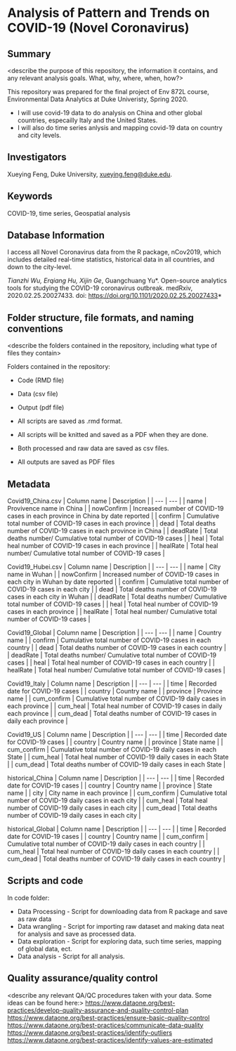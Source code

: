 # Analysis of Pattern and Trends on COVID-19 (Novel Coronavirus)

## Summary

<describe the purpose of this repository, the information it contains, and any relevant analysis goals. What, why, where, when, how?>

This repository was prepared for the final project of Env 872L course, Environmental Data Analytics at Duke Univeristy, Spring 2020.

* I will use covid-19 data to do analysis on China and other global countries, especailly Italy and the United States. 
* I will also  do time series anlysis and mapping covid-19 data on country and city levels. 

## Investigators

Xueying Feng, Duke University, xueying.feng@duke.edu.

## Keywords

COVID-19, time series, Geospatial analysis

## Database Information

I access all Novel Coronavirus data from the R package, nCov2019, which includes detailed real-time statistics, historical data in all countries, and down to the city-level.

*Tianzhi Wu, Erqiang Hu, Xijin Ge*, Guangchuang Yu*. Open-source analytics tools for studying the COVID-19 coronavirus outbreak. medRxiv, 2020.02.25.20027433. doi: https://doi.org/10.1101/2020.02.25.20027433*

## Folder structure, file formats, and naming conventions 

<describe the folders contained in the repository, including what type of files they contain>

<describe the formats of files for the various purposes contained in the repository>

<describe your file naming conventions>

Folders contained in the repository:
* Code (RMD file)
* Data (csv file)
* Output (pdf file)

* All scripts are saved as .rmd format. 
* All scripts will be knitted and saved as a PDF when they are done.
* Both processed and raw data are saved as csv files.
* All outputs are saved as PDF files

## Metadata

Covid19_China.csv
| Column name | Description |
| --- | --- |
| name | Provivence name in China |
| nowConfirm | Increased number of COVID-19 cases in each province in China by date reported |
| confirm | Cumulative total number of COVID-19 cases in each province |
| dead | Total deaths number of COVID-19 cases in each province in China |
| deadRate | Total deaths number/ Cumulative total number of COVID-19 cases |
| heal | Total heal number of COVID-19 cases in each province |
| healRate | Total heal number/ Cumulative total number of COVID-19 cases |


Covid19_Hubei.csv
| Column name | Description |
| --- | --- |
| name | City name in Wuhan |
| nowConfirm | Increased number of COVID-19 cases in each city in Wuhan by date reported |
| confirm | Cumulative total number of COVID-19 cases in each city |
| dead | Total deaths number of COVID-19 cases in each city in Wuhan |
| deadRate | Total deaths number/ Cumulative total number of COVID-19 cases |
| heal | Total heal number of COVID-19 cases in each province |
| healRate | Total heal number/ Cumulative total number of COVID-19 cases |


Covid19_Global
| Column name | Description |
| --- | --- |
| name | Country name |
| confirm | Cumulative total number of COVID-19 cases in each country |
| dead | Total deaths number of COVID-19 cases in each country |
| deadRate | Total deaths number/ Cumulative total number of COVID-19 cases |
| heal | Total heal number of COVID-19 cases in each country |
| healRate | Total heal number/ Cumulative total number of COVID-19 cases |


Covid19_Italy
| Column name | Description |
| --- | --- |
| time | Recorded date for COVID-19 cases |
| country | Country name |
| province | Province name |
| cum_confirm | Cumulative total number of COVID-19 daily cases in each province |
| cum_heal | Total heal number of COVID-19 cases in daily each province |
| cum_dead | Total deaths number of COVID-19 cases in daily each province |


Covid19_US
| Column name | Description |
| --- | --- |
| time | Recorded date for COVID-19 cases |
| country | Country name |
| province | State name |
| cum_confirm | Cumulative total number of COVID-19 daily cases in each State |
| cum_heal | Total heal number of COVID-19 daily cases in each State |
| cum_dead | Total deaths number of COVID-19 daily cases in each State |


historical_China
| Column name | Description |
| --- | --- |
| time | Recorded date for COVID-19 cases |
| country | Country name |
| province | State name |
| city | City name in each province |
| cum_confirm | Cumulative total number of COVID-19 daily cases in each city |
| cum_heal | Total heal number of COVID-19 daily cases in each city |
| cum_dead | Total deaths number of COVID-19 daily cases in each city |


historical_Global
| Column name | Description |
| --- | --- |
| time | Recorded date for COVID-19 cases |
| country | Country name |
| cum_confirm | Cumulative total number of COVID-19 daily cases in each country |
| cum_heal | Total heal number of COVID-19 daily cases in each country |
| cum_dead | Total deaths number of COVID-19 daily cases in each country |

## Scripts and code

In code folder:
* Data Processing - Script for downloading data from R package and save as raw data
* Data wrangling - Script for importing raw dataset and making data neat for analysis and save as processed data.
* Data exploration - Script for exploring data, such time series, mapping of global data, ect.
* Data analysis -  Script for all analysis.

## Quality assurance/quality control

<describe any relevant QA/QC procedures taken with your data. Some ideas can be found here:>
<https://www.dataone.org/best-practices/develop-quality-assurance-and-quality-control-plan>
<https://www.dataone.org/best-practices/ensure-basic-quality-control>
<https://www.dataone.org/best-practices/communicate-data-quality>
<https://www.dataone.org/best-practices/identify-outliers>
<https://www.dataone.org/best-practices/identify-values-are-estimated>